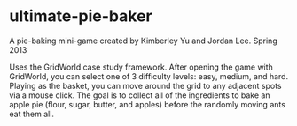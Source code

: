 ultimate-pie-baker
==================

A pie-baking mini-game created by Kimberley Yu and Jordan Lee.
Spring 2013

Uses the GridWorld case study framework.
After opening the game with GridWorld, you can select one of 3 difficulty levels: easy, medium, and hard.
Playing as the basket, you can move around the grid to any adjacent spots via a mouse click.
The goal is to collect all of the ingredients to bake an apple pie (flour, sugar, butter, and apples) before the randomly moving ants eat them all. 

